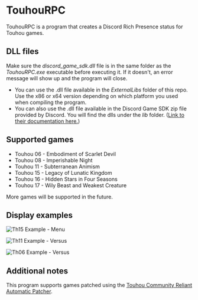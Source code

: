 # TouhouRPC
TouhouRPC is a program that creates a Discord Rich Presence status for Touhou games. 

## DLL files
Make sure the *discord_game_sdk.dll* file is in the same folder as the *TouhouRPC.exe* executable before executing it. If it doesn't, an error message will show up and the program will close.  
- You can use the .dll file available in the *ExternalLibs* folder of this repo. Use the x86 or x64 version depending on which platform you used when compiling the program.  
- You can also use the .dll file available in the Discord Game SDK zip file provided by Discord. You will find the dlls under the *lib* folder. ([Link to their documentation here.](https://discordapp.com/developers/docs/game-sdk/sdk-starter-guide))


## Supported games
- Touhou 06 - Embodiment of Scarlet Devil  
- Touhou 08 - Imperishable Night  
- Touhou 11 - Subterranean Animism  
- Touhou 15 - Legacy of Lunatic Kingdom  
- Touhou 16 - Hidden Stars in Four Seasons  
- Touhou 17 - Wily Beast and Weakest Creature  
  
More games will be supported in the future.

## Display examples
![Th15 Example - Menu](https://pbs.twimg.com/media/ESxkRhlXkAEK0Xy?format=jpg)
  
![Th11 Example - Versus](https://pbs.twimg.com/media/ESSkXiLXsAAl1B3?format=jpg)
  
![Th06 Example - Versus](https://pbs.twimg.com/media/ESxkRhXWsAAkjjq?format=jpg)
 

## Additional notes
This program supports games patched using the [Touhou Community Reliant Automatic Patcher](https://github.com/thpatch/thcrap).
